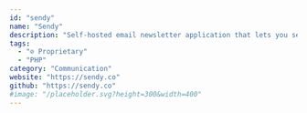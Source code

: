 ```yaml
---
id: "sendy"
name: "Sendy"
description: "Self-hosted email newsletter application that lets you send bulk emails via Amazon Simple Email Service (SES) or other SMTP services."
tags:
  - "⊘ Proprietary"
  - "PHP"
category: "Communication"
website: "https://sendy.co"
github: "https://sendy.co"
#image: "/placeholder.svg?height=300&width=400"
---
```


